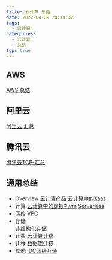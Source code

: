 ```yaml
---
title: 云计算 总结
date: 2022-04-09 20:14:32
tags:
  - 云计算
categories:
  - 云计算  
  - 总结
top: true  
---
```


<p></p>
<!-- more -->

## AWS
 [AWS 总结](../../../../2018/10/04/awsSummary/)

## 阿里云
 [阿里云 汇总](../../../../2022/05/16/aliyunSummary/)

## 腾讯云
[腾讯云TCP-汇总](../../../../2022/06/30/tencentTCPSummary/)

## 通用总结
+ Overview
 [云计算产品](../../../../2022/04/30/cloudProduct/)
  [云计算中的Xaas](../../../../2019/02/07/xaas/)
+ 计算 
 [云计算中的虚拟机vm](../../../../2020/07/29/vm/)
  [Serverless](../../../../2019/10/10/serverless/) 
+ 网络
 [VPC](../../../../2022/04/09/vpc/) 
+ 存储  
 [非结构化存储](../../../../2019/10/08/storage/)
+ 计费 
 [云计算计费](../../../../2022/05/21/cloudComputingBilling/)  
+ 迁移
 [数据库迁移](../../../../2022/04/11/dbMigrate/)
+ 其他
 [IDC网络互通](../../../../2019/05/15/netConnection/)









 